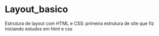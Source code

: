 # Layout_basico
Estrutura de layout com HTML e CSS:
primeira estrutura de site que fiz iniciando estudos em html e css 
